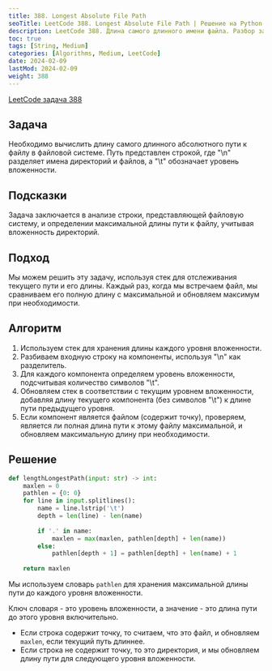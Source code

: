 ```yaml
---
title: 388. Longest Absolute File Path
seoTitle: LeetCode 388. Longest Absolute File Path | Решение на Python.
description: LeetCode 388. Длина самого длинного имени файла. Разбор задачи и подход к решению.
toc: true
tags: [String, Medium]
categories: [Algorithms, Medium, LeetCode]
date: 2024-02-09
lastMod: 2024-02-09
weight: 388
---
```


[LeetCode задача 388](https://leetcode.com/problems/longest-absolute-file-path/description/)

## Задача

Необходимо вычислить длину самого длинного абсолютного пути к файлу в файловой системе. Путь представлен строкой, где "\n" разделяет имена директорий и файлов, а "\t" обозначает уровень вложенности.

## Подсказки

Задача заключается в анализе строки, представляющей файловую систему, и определении максимальной длины пути к файлу, учитывая вложенность директорий.

## Подход

Мы можем решить эту задачу, используя стек для отслеживания текущего пути и его длины. Каждый раз, когда мы встречаем файл, мы сравниваем его полную длину с максимальной и обновляем максимум при необходимости.

## Алгоритм

1. Используем стек для хранения длины каждого уровня вложенности.
1. Разбиваем входную строку на компоненты, используя "\n" как разделитель.
1. Для каждого компонента определяем уровень вложенности, подсчитывая количество символов "\t".
1. Обновляем стек в соответствии с текущим уровнем вложенности, добавляя длину текущего компонента (без символов "\t") к длине пути предыдущего уровня.
1. Если компонент является файлом (содержит точку), проверяем, является ли полная длина пути к этому файлу максимальной, и обновляем максимальную длину при необходимости.

## Решение

```python
def lengthLongestPath(input: str) -> int:
    maxlen = 0
    pathlen = {0: 0}
    for line in input.splitlines():
        name = line.lstrip('\t')
        depth = len(line) - len(name)
        
        if '.' in name:
            maxlen = max(maxlen, pathlen[depth] + len(name))
        else:
            pathlen[depth + 1] = pathlen[depth] + len(name) + 1
            
    return maxlen
```

Мы используем словарь `pathlen` для хранения максимальной длины пути до каждого уровня вложенности.

Ключ словаря - это уровень вложенности, а значение - это длина пути до этого уровня включительно.

- Если строка содержит точку, то считаем, что это файл, и обновляем `maxlen`, если текущий путь длиннее.
- Если строка не содержит точку, то это директория, и мы обновляем длину пути для следующего уровня вложенности.

